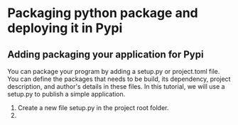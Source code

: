 # Packaging python package and deploying it in Pypi

## Adding packaging your application for Pypi
You can package your program by adding a setup.py or project.toml file. You can define the packages that needs to be 
build, its dependency, project description, and author's details in these files.
In this tutorial, we will use a setup.py to publish a simple application.

1. Create a new file setup.py in the project root folder.
2.